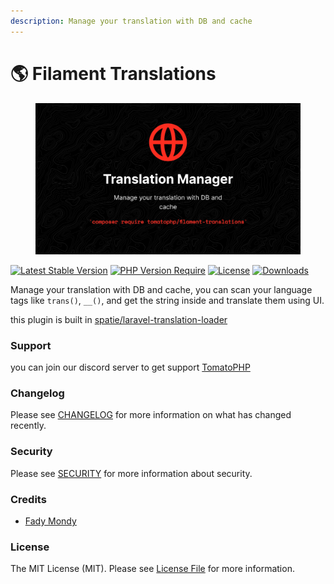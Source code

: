 ```yaml
---
description: Manage your translation with DB and cache
---
```


# 🌎 Filament Translations



<figure><img src="../../.gitbook/assets/3x1io-tomato-translations.jpeg" alt=""><figcaption></figcaption></figure>

[![Latest Stable Version](https://camo.githubusercontent.com/3fdb6b8f9704d47eaeb9791a05651fda59bc10419abd1303348b3a752a68a099/68747470733a2f2f706f7365722e707567782e6f72672f746f6d61746f7068702f66696c616d656e742d7472616e736c6174696f6e732f76657273696f6e2e737667)](https://packagist.org/packages/tomatophp/filament-translations) [![PHP Version Require](https://camo.githubusercontent.com/a4ddca81ef8654e29bd16f1b3c2a81cde698b4c43210d62adeb5a6027a8ef957/687474703a2f2f706f7365722e707567782e6f72672f746f6d61746f7068702f66696c616d656e742d7472616e736c6174696f6e732f726571756972652f706870)](https://packagist.org/packages/tomatophp/filament-translations) [![License](https://camo.githubusercontent.com/f0ac5179a5ca3e164aa9f059b4b7c8361eb86addb422a1cc9bcfe9556c7c0355/68747470733a2f2f706f7365722e707567782e6f72672f746f6d61746f7068702f66696c616d656e742d7472616e736c6174696f6e732f6c6963656e73652e737667)](https://packagist.org/packages/tomatophp/filament-translations) [![Downloads](https://camo.githubusercontent.com/4074ea8c4cc608b706d695e9944c36a5d101cdaae0381d990c5c7e13b6afea66/68747470733a2f2f706f7365722e707567782e6f72672f746f6d61746f7068702f66696c616d656e742d7472616e736c6174696f6e732f642f746f74616c2e737667)](https://packagist.org/packages/tomatophp/filament-translations)

Manage your translation with DB and cache, you can scan your language tags like `trans()`, `__()`, and get the string inside and translate them using UI.

this plugin is built in [spatie/laravel-translation-loader](https://github.com/spatie/laravel-translation-loader)

### Support <a href="#user-content-support" id="user-content-support"></a>

you can join our discord server to get support [TomatoPHP](https://discord.gg/VZc8nBJ3ZU)

### Changelog <a href="#user-content-changelog" id="user-content-changelog"></a>

Please see [CHANGELOG](https://github.com/tomatophp/filament-translations/blob/master/CHANGELOG.md) for more information on what has changed recently.

### Security <a href="#user-content-security" id="user-content-security"></a>

Please see [SECURITY](https://github.com/tomatophp/filament-translations/blob/master/SECURITY.md) for more information about security.

### Credits <a href="#user-content-credits" id="user-content-credits"></a>

* [Fady Mondy](mailto:info@3x1.io)

### License <a href="#user-content-license" id="user-content-license"></a>

The MIT License (MIT). Please see [License File](https://github.com/tomatophp/filament-translations/blob/master/LICENSE.md) for more information.
